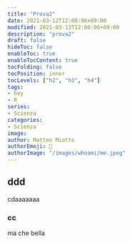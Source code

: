 ```yaml
---
title: "Prova2"
date: 2021-03-12T12:00:06+09:00
modified: 2021-03-13T12:00:06+09:00
description: "prova2"
draft: false
hideToc: false
enableToc: true
enableTocContent: true
tocFolding: false
tocPosition: inner
tocLevels: ["h2", "h3", "h4"]
tags:
- hey
- R
series:
- Scienza
categories:
- Scienza
image:
author: Matteo Miotto
authorEmoji: 🤖
authorImage: "/images/whoami/me.jpeg"
---
```


## ddd
cdaaaaaaa

### cc
ma che bella